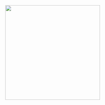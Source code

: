 <img src="https://i.giphy.com/media/v1.Y2lkPTc5MGI3NjExYnBsZHMweXY3bDR6djFzM2ZlMjNhdGt5Y3VudHhmejN0dG1kbXFjbCZlcD12MV9pbnRlcm5hbF9naWZfYnlfaWQmY3Q9Zw/VFHa3Kg39gFLVbinN1/giphy.gif" width="300"/> 


<div id="stat" align="center">
  <img src="http://github-profile-summary-cards.vercel.app/api/cards/profile-details?username=Mikhaelyes&theme=blueberry" alt=""/>
  <img src="http://github-profile-summary-cards.vercel.app/api/cards/most-commit-language?username=Mikhaelyes&theme=blueberry" alt=""/>
  <img src="http://github-profile-summary-cards.vercel.app/api/cards/stats?username=Mikhaelyes&theme=blueberry" alt=""/>
  <img src="https://github-readme-stats.vercel.app/api/top-langs/?username=Mikhaelyes&layout=compact" alt=""/>
</div>

<!--
**Mikhaelyes/Mikhaelyes** is a ✨ _special_ ✨ repository because its `README.md` (this file) appears on your GitHub profile.

Here are some ideas to get you started:

- 🔭 I’m currently working on ...
- 🌱 I’m currently learning ...
- 👯 I’m looking to collaborate on ...
- 🤔 I’m looking for help with ...
- 💬 Ask me about ...
- 📫 How to reach me: ...
- 😄 Pronouns: ...
- ⚡ Fun fact: ...
-->
